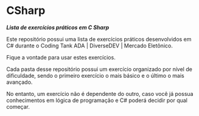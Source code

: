 # CSharp

***Lista de exercícios práticos em C Sharp***

Este repositório possui uma lista de exercícios práticos desenvolvidos em C# durante o Coding Tank ADA | DiverseDEV | Mercado Eletônico.

Fique a vontade para usar estes exercícios. 

Cada pasta desse repositório possui um exercício organizado por nível de dificuldade, sendo o primeiro exercício o mais básico e o último o mais avançado. 

No entanto, um exercício não é dependente do outro, caso você já possua conhecimentos em lógica de programação e C# poderá decidir por qual começar.
